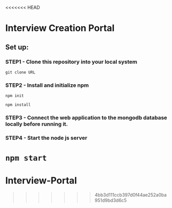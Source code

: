 <<<<<<< HEAD
# Interview Creation Portal

## Set up:


### STEP1 - Clone this repository into your local system
`git clone URL`

### STEP2 - Install and initialize npm

`npm init`

`npm install` 

### STEP3 -  Connect the web application to the mongodb database locally before running it.

### STEP4 - Start the node js server

`npm start`
=======
# Interview-Portal


>>>>>>> 4bb3d111ccb397d0f44ae252a0ba951d9bd3d6c5
